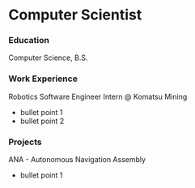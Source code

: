 # Computer Scientist

### Education
Computer Science, B.S.

### Work Experience
Robotics Software Engineer Intern @ Komatsu Mining
- bullet point 1
- bullet point 2

### Projects
ANA - Autonomous Navigation Assembly
- bullet point 1
